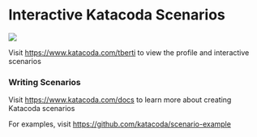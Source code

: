 # Interactive Katacoda Scenarios

[![](http://shields.katacoda.com/katacoda/tberti/count.svg)](https://www.katacoda.com/tberti "Get your profile on Katacoda.com")

Visit https://www.katacoda.com/tberti to view the profile and interactive scenarios

### Writing Scenarios
Visit https://www.katacoda.com/docs to learn more about creating Katacoda scenarios

For examples, visit https://github.com/katacoda/scenario-example
